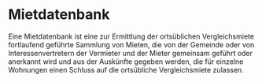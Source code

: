 # Mietdatenbank

Eine Mietdatenbank ist eine zur Ermittlung der ortsüblichen Vergleichsmiete fortlaufend geführte Sammlung von Mieten, die von der Gemeinde oder von Interessenvertretern der Vermieter und der Mieter gemeinsam geführt oder anerkannt wird und aus der Auskünfte gegeben werden, die für einzelne Wohnungen einen Schluss auf die ortsübliche Vergleichsmiete zulassen. 

